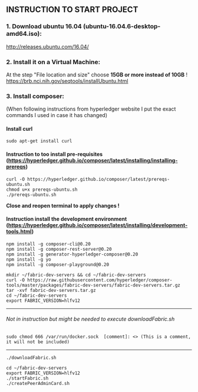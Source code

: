 ## INSTRUCTION TO START PROJECT

### 1. Download ubuntu 16.04 (ubuntu-16.04.6-desktop-amd64.iso):  

http://releases.ubuntu.com/16.04/ 
  
### 2. Install it on a Virtual Machine:  

   At the step "File location and size" choose **15GB or more instead of 10GB** !  
https://brb.nci.nih.gov/seqtools/installUbuntu.html

### 3. Install composer:  

   (When following instructions from hyperledger website I put the exact commands I used in case it has changed) 

#### Install curl

```sudo apt-get install curl```

#### Instruction to too install pre-requisites (https://hyperledger.github.io/composer/latest/installing/installing-prereqs) 
```
curl -O https://hyperledger.github.io/composer/latest/prereqs-ubuntu.sh  
chmod u+x prereqs-ubuntu.sh  
./prereqs-ubuntu.sh  
```
    
**Close and reopen terminal to apply changes !**

#### Instruction install the development environment (https://hyperledger.github.io/composer/latest/installing/development-tools.html) 
```
npm install -g composer-cli@0.20  
npm install -g composer-rest-server@0.20  
npm install -g generator-hyperledger-composer@0.20  
npm install -g yo  
npm install -g composer-playground@0.20
```  
```
mkdir ~/fabric-dev-servers && cd ~/fabric-dev-servers  
curl -O https://raw.githubusercontent.com/hyperledger/composer-tools/master/packages/fabric-dev-servers/fabric-dev-servers.tar.gz  
tar -xvf fabric-dev-servers.tar.gz  
cd ~/fabric-dev-servers  
export FABRIC_VERSION=hlfv12  
```  
___
###### Not in instruction but might be needed to execute downloadFabric.sh
```
sudo chmod 666 /var/run/docker.sock  [comment]: <> (This is a comment, it will not be included)
```  
___  
```
./downloadFabric.sh  
```
```
cd ~/fabric-dev-servers  
export FABRIC_VERSION=hlfv12  
./startFabric.sh  
./createPeerAdminCard.sh
```
```
